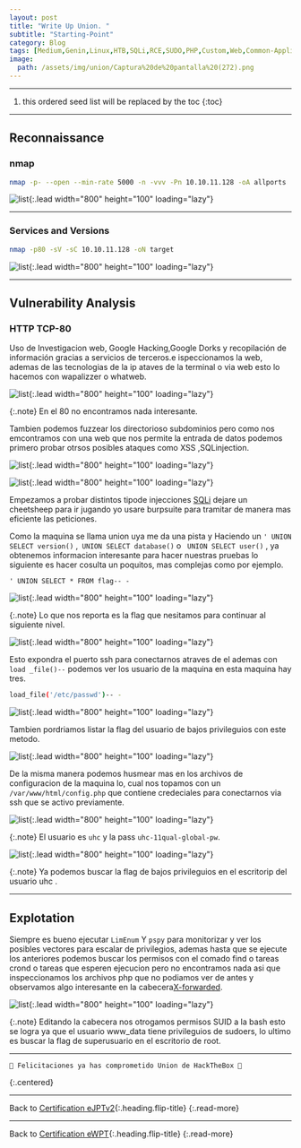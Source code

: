 ```yaml
---
layout: post
title: "Write Up Union. "
subtitle: "Starting-Point"
category: Blog
tags: [Medium,Genin,Linux,HTB,SQLi,RCE,SUDO,PHP,Custom,Web,Common-Applications,SQL,OS-Command-Injection,eJPTv2,eWPT] 
image:
  path: /assets/img/union/Captura%20de%20pantalla%20(272).png
---
```


***
<!--more-->

1. this ordered seed list will be replaced by the toc
{:toc}

***

## Reconnaissance


### nmap


```bash
nmap -p- --open --min-rate 5000 -n -vvv -Pn 10.10.11.128 -oA allports
```


![list](/assets/img/union/A-2022-12-16-13-47-33.png){:.lead width="800" height="100" loading="lazy"}

***

### Services and Versions


```bash
nmap -p80 -sV -sC 10.10.11.128 -oN target
```
![list](/assets/img/union/A-2022-12-16-13-51-29.png){:.lead width="800" height="100" loading="lazy"}


***

## Vulnerability Analysis


### HTTP TCP-80


Uso de Investigacion web, Google Hacking,Google Dorks y recopilación de información gracias a servicios de terceros.e ispeccionamos la web, ademas de las tecnologias de la ip ataves de la terminal o via  web esto lo hacemos con wapalizzer o whatweb.


![list](/assets/img/union/A-2022-12-16-13-54-37.png){:.lead width="800" height="100" loading="lazy"}


{:.note}
En el 80 no encontramos nada interesante. 


Tambien podemos fuzzear los directorioso subdominios pero como nos emcontramos con una web que nos permite la entrada de datos podemos primero probar otrsos posibles ataques como XSS ,SQLinjection.


![list](/assets/img/union/A-2022-12-16-13-52-30.png){:.lead width="800" height="100" loading="lazy"}


![list](/assets/img/union/A-2022-12-16-13-52-40.png){:.lead width="800" height="100" loading="lazy"}


Empezamos a probar distintos tipode injecciones [SQLi] dejare un cheetsheep para ir jugando yo usare burpsuite para tramitar de manera mas eficiente las peticiones.


[SQLi]:(https://portswigger.net/web-security/sql-injection/cheat-sheet)


Como la maquina se llama union uya me da una pista y Haciendo un `' UNION SELECT version()` ,` UNION SELECT database()` o ` UNION SELECT user()` , ya obtenemos informacion interesante para hacer nuestras pruebas lo siguiente es hacer cosulta un poquitos, mas complejas como por ejemplo.


```Burpsuite
' UNION SELECT * FROM flag-- -
```


![list](/assets/img/union/A-2022-12-16-14-20-29.png){:.lead width="800" height="100" loading="lazy"}


{:.note}
Lo que nos reporta es la flag que nesitamos para continuar al siguiente nivel.


![list](/assets/img/union/A-2022-12-16-14-20-58.png){:.lead width="800" height="100" loading="lazy"}


Esto expondra el puerto ssh para conectarnos atraves de el ademas con `load _file()--` podemos ver los usuario de la maquina en esta maquina hay tres.


```bash
load_file('/etc/passwd')-- -
```


![list](/assets/img/union/A-2022-12-16-14-25-56.png){:.lead width="800" height="100" loading="lazy"}


Tambien pordriamos listar la flag del usuario de bajos privileguios con este metodo.


![list](/assets/img/union/A-2022-12-16-14-29-15.png){:.lead width="800" height="100" loading="lazy"}


De la misma manera podemos husmear mas  en los archivos de configuracion de la maquina lo, cual nos topamos con un `/var/www/html/config.php` que contiene credeciales para conectarnos via ssh que se activo previamente.


![list](/assets/img/union/A-2022-12-16-14-41-02.png){:.lead width="800" height="100" loading="lazy"}


{:.note}
El usuario es `uhc` y la pass `uhc-11qual-global-pw`.


![list](/assets/img/union/A-2022-12-16-14-42-56.png){:.lead width="800" height="100" loading="lazy"}


{:.note}
Ya podemos buscar la flag de bajos privileguios en el escritorip del usuario uhc . 


***

## Explotation


Siempre es bueno ejecutar `LimEnum` Y `pspy` para monitorizar y ver los posibles vectores para escalar de privilegios, ademas hasta que se ejecute los anteriores podemos buscar los permisos con el comado find o tareas crond o tareas que esperen ejecucion pero no encontramos nada asi que inspeccionamos los archivos php que no podiamos ver de antes y observamos algo interesante en la cabecera[X-forwarded].


[X-forwarded]:(https://research.securitum.com/x-forwarded-for-header-security-problems/) 


![list](/assets/img/union/A-2022-12-16-15-30-35.png){:.lead width="800" height="100" loading="lazy"}


{:.note}
Editando la cabecera nos otrogamos permisos SUID a la bash esto se logra ya que el usuario www_data tiene privileguios de sudoers, lo ultimo es buscar la flag de superusuario en el escritorio de root.


***

```shell
🎉 Felicitaciones ya has comprometido Union de HackTheBox 🎉
```
{:.centered}

***
Back to [Certification eJPTv2](2023-07-03-Road-to-eJPTv2.md){:.heading.flip-title}
{:.read-more}

***
Back to [Certification eWPT](2023-07-04-Road-to-eWPT.md){:.heading.flip-title}
{:.read-more}























